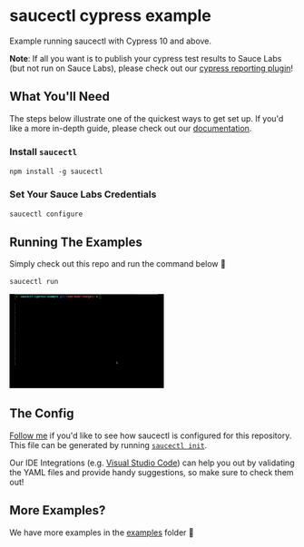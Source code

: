 # saucectl cypress example

Example running saucectl with Cypress 10 and above.

**Note**: If all you want is to publish your cypress test results to Sauce Labs (but not run on Sauce Labs), please check out our [cypress reporting plugin](https://github.com/saucelabs/sauce-cypress-plugin)!

## What You'll Need

The steps below illustrate one of the quickest ways to get set up. If you'd like a more in-depth guide, please check out
our [documentation](https://docs.saucelabs.com/dev/cli/saucectl/#installing-saucectl).

### Install `saucectl`

```shell
npm install -g saucectl
```

### Set Your Sauce Labs Credentials

```shell
saucectl configure
```

## Running The Examples

Simply check out this repo and run the command below :rocket:

```bash
saucectl run
```

![running example](assets/cypress-example.gif)

## The Config

[Follow me](.sauce/config.yml) if you'd like to see how saucectl is configured for this repository. This file can be generated by running [`saucectl init`](https://docs.saucelabs.com/dev/cli/saucectl/init/).

Our IDE Integrations (e.g. [Visual Studio Code](https://docs.saucelabs.com/dev/cli/saucectl/usage/ide/vscode/)) can help you out by validating the YAML files and provide handy suggestions, so make sure to check them out!

## More Examples?

We have more examples in the [examples](examples) folder :file_folder:
